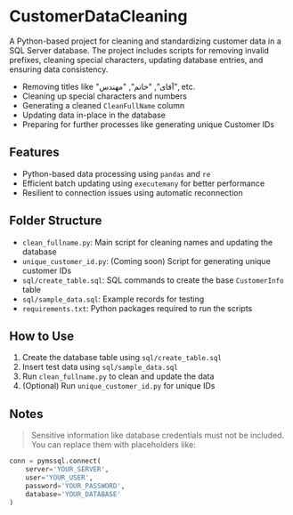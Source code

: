 # CustomerDataCleaning
A Python-based project for cleaning and standardizing customer data in a SQL Server database. The project includes scripts for removing invalid prefixes, cleaning special characters, updating database entries, and ensuring data consistency.

- Removing titles like "آقای", "خانم", "مهندس", etc.
- Cleaning up special characters and numbers
- Generating a cleaned `CleanFullName` column
- Updating data in-place in the database
- Preparing for further processes like generating unique Customer IDs

## Features

- Python-based data processing using `pandas` and `re`
- Efficient batch updating using `executemany` for better performance
- Resilient to connection issues using automatic reconnection

## Folder Structure

- `clean_fullname.py`: Main script for cleaning names and updating the database
- `unique_customer_id.py`: (Coming soon) Script for generating unique customer IDs
- `sql/create_table.sql`: SQL commands to create the base `CustomerInfo` table
- `sql/sample_data.sql`: Example records for testing
- `requirements.txt`: Python packages required to run the scripts

## How to Use

1. Create the database table using `sql/create_table.sql`
2. Insert test data using `sql/sample_data.sql`
3. Run `clean_fullname.py` to clean and update the data
4. (Optional) Run `unique_customer_id.py` for unique IDs

## Notes

> Sensitive information like database credentials must not be included. You can replace them with placeholders like:

```python
conn = pymssql.connect(
    server='YOUR_SERVER',
    user='YOUR_USER',
    password='YOUR_PASSWORD',
    database='YOUR_DATABASE'
)
